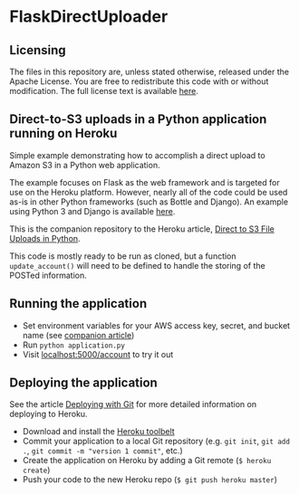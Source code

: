 # FlaskDirectUploader


## Licensing

The files in this repository are, unless stated otherwise, released under the Apache License. You are free to redistribute this code with or without modification. The full license text is available [here](http://www.apache.org/licenses/LICENSE-2.0).


## Direct-to-S3 uploads in a Python application running on Heroku

Simple example demonstrating how to accomplish a direct upload to Amazon S3 in a Python web application.

The example focuses on Flask as the web framework and is targeted for use on the Heroku platform. However, nearly all of the code could be used as-is in other Python frameworks (such as Bottle and Django). An example using Python 3 and Django is available [here](https://gist.github.com/RyanBalfanz/f07d827a4818fda0db81).

This is the companion repository to the Heroku article, [Direct to S3 File Uploads in Python](https://devcenter.heroku.com/articles/s3-upload-python).

This code is mostly ready to be run as cloned, but a function `update_account()` will need to be defined to handle the storing of the POSTed information.


## Running the application
* Set environment variables for your AWS access key, secret, and bucket name (see [companion article](https://devcenter.heroku.com/articles/s3-upload-python))
* Run `python application.py`
* Visit [localhost:5000/account](http://localhost:5000/account) to try it out


## Deploying the application

See the article [Deploying with Git](https://devcenter.heroku.com/articles/git) for more detailed information on deploying to Heroku.

* Download and install the [Heroku toolbelt](https://toolbelt.heroku.com/)
* Commit your application to a local Git repository (e.g. `git init`, `git add .`, `git commit -m "version 1 commit"`, etc.)
* Create the application on Heroku by adding a Git remote (`$ heroku create`)
* Push your code to the new Heroku repo (`$ git push heroku master`)
